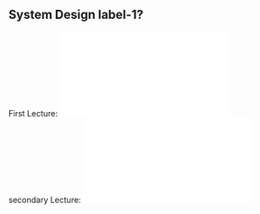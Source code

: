 ## System Design label-1?

First Lecture: ![First Lecture](./README1.md)  
secondary Lecture: ![Lecture Lecture](./README2.md)
